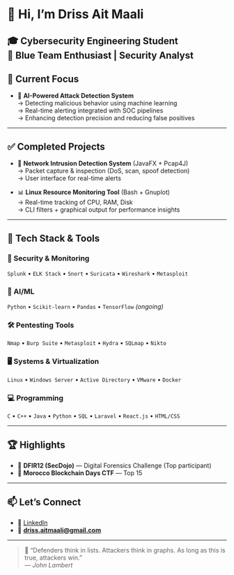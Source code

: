# 👋 Hi, I’m Driss Ait Maali

🎓 Cybersecurity  Engineering Student  
🔐 Blue Team Enthusiast | Security Analyst  
---

## 🔭 Current Focus

- 🧠 **AI-Powered Attack Detection System**  
  → Detecting malicious behavior using machine learning  
  → Real-time alerting integrated with SOC pipelines  
  → Enhancing detection precision and reducing false positives

---

## ✅ Completed Projects

- 🚨 **Network Intrusion Detection System** (JavaFX + Pcap4J)  
  → Packet capture & inspection (DoS, scan, spoof detection)  
  → User interface for real-time alerts

- 📊 **Linux Resource Monitoring Tool** (Bash + Gnuplot)  
  → Real-time tracking of CPU, RAM, Disk  
  → CLI filters + graphical output for performance insights

---

## 🧰 Tech Stack & Tools

### 🔐 Security & Monitoring
`Splunk` • `ELK Stack` • `Snort` • `Suricata` • `Wireshark` • `Metasploit`

### 🤖 AI/ML
`Python` • `Scikit-learn` • `Pandas` • `TensorFlow` *(ongoing)*

### 🛠️ Pentesting Tools
`Nmap` • `Burp Suite` • `Metasploit` • `Hydra` • `SQLmap` • `Nikto` 
### 🖥️ Systems & Virtualization
`Linux` • `Windows Server` • `Active Directory` • `VMware` • `Docker`

### 💻 Programming
`C` • `C++` • `Java` • `Python` • `SQL` • `Laravel` • `React.js` • `HTML/CSS`

---

## 🏆 Highlights

- 🧠 **DFIR12 (SecDojo)** — Digital Forensics Challenge (Top participant)  
- 🧠 **Morocco Blockchain Days CTF** — Top 15  

---

## 📫 Let’s Connect

- 💼 [LinkedIn](https://www.linkedin.com/in/driss-ait-maali)  
- 📧 **driss.aitmaali@gmail.com**

---

> 💬 “Defenders think in lists. Attackers think in graphs. As long as this is true, attackers win.”  
> — *John Lambert*
